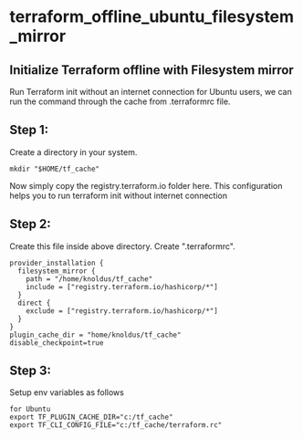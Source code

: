 # terraform_offline_ubuntu_filesystem_mirror

## Initialize Terraform offline with Filesystem mirror

Run Terraform init without an internet connection for Ubuntu users, we can run the command through the cache from .terraformrc file. 

## Step 1: 
Create a directory in your system. 
```
mkdir "$HOME/tf_cache"
```
Now simply copy the registry.terraform.io folder here. This configuration helps you to run terraform init without internet connection

## Step 2: 
Create this file inside above directory. Create ".terraformrc".

```
provider_installation {
  filesystem_mirror {
    path = "/home/knoldus/tf_cache"
    include = ["registry.terraform.io/hashicorp/*"]
  }
  direct {
    exclude = ["registry.terraform.io/hashicorp/*"]
  }
}
plugin_cache_dir = "home/knoldus/tf_cache"
disable_checkpoint=true
```

## Step 3: 
Setup env variables as follows
  
  ```
for Ubuntu
export TF_PLUGIN_CACHE_DIR="c:/tf_cache"
export TF_CLI_CONFIG_FILE="c:/tf_cache/terraform.rc"
  ```





